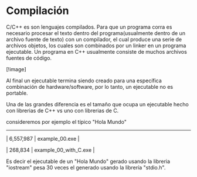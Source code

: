 # Compilación

C/C++ es son lenguajes compilados. Para que un programa corra es necesario procesar el texto dentro del programa(usualmente dentro de un archivo fuente de texto) con un compilador, el cual produce una serie de archivos objetos, los cuales son combinados por un linker en un programa ejecutable. Un programa en C++ usualmente consiste de muchos archivos fuentes de código.

[!image]

Al final un ejecutable termina siendo creado para una específica combinación de hardware/software, por lo tanto, un ejecutable no es portable.

Una de las grandes diferencia es el tamaño que ocupa un ejecutable hecho con librerias de C++ vs uno con librerias de C.

consideremos por ejemplo el típico "Hola Mundo"



---
| 6,557,987 | example_00.exe |

|   268,834 | example_00_with_C.exe |

Es decir el ejecutable de un "Hola Mundo" gerado usando la libreria "iostream" pesa 30 veces el generado usando la librería "stdio.h".
